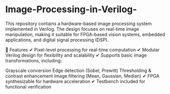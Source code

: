 # Image-Processing-in-Verilog-

This repository contains a hardware-based image processing system implemented in Verilog. The design focuses on real-time image manipulation, making it suitable for FPGA-based vision systems, embedded applications, and digital signal processing (DSP).

🔹 Features
✔ Pixel-level processing for real-time computation
✔ Modular Verilog design for flexibility and scalability
✔ Supports basic image transformations, including:

Grayscale conversion
Edge detection (Sobel, Prewitt)
Thresholding & contrast enhancement
Image filtering (Mean, Gaussian, Median)
✔ FPGA synthesizable for hardware acceleration
✔ Testbench included for functional verification

